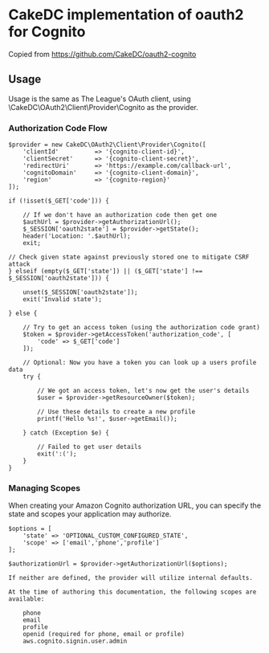 # CakeDC implementation of oauth2 for Cognito

Copied from https://github.com/CakeDC/oauth2-cognito

## Usage
Usage is the same as The League's OAuth client, using \CakeDC\OAuth2\Client\Provider\Cognito as the provider.

### Authorization Code Flow

```
$provider = new CakeDC\OAuth2\Client\Provider\Cognito([
    'clientId'          => '{cognito-client-id}',
    'clientSecret'      => '{cognito-client-secret}',
    'redirectUri'       => 'https://example.com/callback-url',
    'cognitoDomain'     => '{cognito-client-domain}', 
    'region'            => '{cognito-region}' 
]);

if (!isset($_GET['code'])) {

    // If we don't have an authorization code then get one
    $authUrl = $provider->getAuthorizationUrl();
    $_SESSION['oauth2state'] = $provider->getState();
    header('Location: '.$authUrl);
    exit;

// Check given state against previously stored one to mitigate CSRF attack
} elseif (empty($_GET['state']) || ($_GET['state'] !== $_SESSION['oauth2state'])) {

    unset($_SESSION['oauth2state']);
    exit('Invalid state');

} else {

    // Try to get an access token (using the authorization code grant)
    $token = $provider->getAccessToken('authorization_code', [
        'code' => $_GET['code']
    ]);

    // Optional: Now you have a token you can look up a users profile data
    try {

        // We got an access token, let's now get the user's details
        $user = $provider->getResourceOwner($token);

        // Use these details to create a new profile
        printf('Hello %s!', $user->getEmail());

    } catch (Exception $e) {

        // Failed to get user details
        exit(':(');
    }
}
```

### Managing Scopes

When creating your Amazon Cognito authorization URL, you can specify the state and scopes your application may authorize.

```
$options = [
    'state' => 'OPTIONAL_CUSTOM_CONFIGURED_STATE',
    'scope' => ['email','phone','profile']
];

$authorizationUrl = $provider->getAuthorizationUrl($options);

If neither are defined, the provider will utilize internal defaults.

At the time of authoring this documentation, the following scopes are available:

    phone
    email
    profile
    openid (required for phone, email or profile)
    aws.cognito.signin.user.admin
```